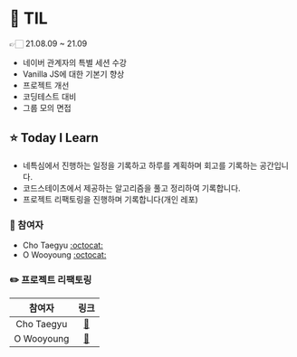 # 📕 TIL

👉🏻 21.08.09 ~ 21.09

- 네이버 관계자의 특별 세션 수강
- Vanilla JS에 대한 기본기 향상
- 프로젝트 개선
- 코딩테스트 대비
- 그룹 모의 면접

## ⭐️ Today I Learn

* 네특심에서 진행하는 일정을 기록하고 하루를 계획하며 회고를 기록하는 공간입니다.
* 코드스테이츠에서 제공하는 알고리즘을 풀고 정리하여 기록합니다.
* 프로젝트 리팩토링을 진행하며 기록합니다(개인 레포)

### 🐰 참여자 

- Cho Taegyu [:octocat:](https://github.com/0r0loo)
- O Wooyoung [:octocat:](https://github.com/fz7948)

### ✏️ 프로젝트 리팩토링

|    참여자    |         링크         |
| :----------: | :------------------: |
| Cho Taegyu  | [:link:](./0r0loo/) |
| O Wooyoung  | [:link:](https://github.com/fz7948/45rpm-client/projects/2) |
